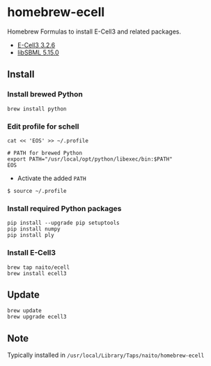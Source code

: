 # homebrew-ecell
Homebrew Formulas to install E-Cell3 and related packages.

- [E-Cell3 3.2.6](https://github.com/naito/ecell3)
- [libSBML 5.15.0](http://sbml.org/Software/libSBML)

## Install

### Install brewed Python
```
brew install python
```

### Edit profile for schell
``` 
cat << 'EOS' >> ~/.profile

# PATH for brewed Python
export PATH="/usr/local/opt/python/libexec/bin:$PATH"
EOS
```
- Activate the added `PATH`
```
$ source ~/.profile
```

### Install required Python packages
```
pip install --upgrade pip setuptools
pip install numpy
pip install ply
```

### Install E-Cell3
```
brew tap naito/ecell
brew install ecell3
```

## Update
```
brew update
brew upgrade ecell3
```


## Note
Typically installed in `/usr/local/Library/Taps/naito/homebrew-ecell`
